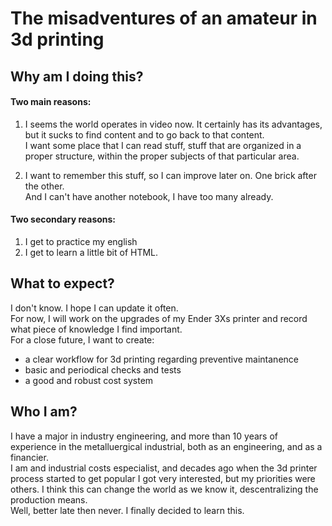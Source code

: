 # The misadventures of an amateur in 3d printing

## Why am I doing this?

#### Two main reasons:  
1. I seems the world operates in video now. It certainly has its advantages, but it sucks to find content and to go back to that content.  
I want some place that I can read stuff, stuff that are organized in a proper structure, within the proper subjects of that particular area.  

2. I want to remember this stuff, so I can improve later on. One brick after the other.  
And I can't have another notebook, I have too many already.  

#### Two secondary reasons:  
1. I get to practice my english  
2. I get to learn a little bit of HTML.  

## What to expect?  
I don't know. I hope I can update it often.  
For now, I will work on the upgrades of my Ender 3Xs printer and record what piece of knowledge I find important.  
For a close future, I want to create:  
* a clear workflow for 3d printing regarding preventive maintanence  
* basic and periodical checks and tests
* a good and robust cost system


## Who I am?
I have a major in industry engineering, and more than 10 years of experience in the metalluergical industrial, both as an engineering, and as a financier.  
I am and industrial costs especialist, and decades ago when the 3d printer process started to get popular I got very interested, but my priorities were others.
I think this can change the world as we know it, descentralizing the production means.  
Well, better late then never. I finally decided to learn this.





